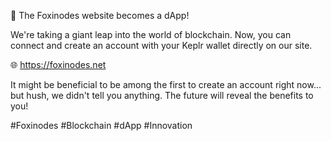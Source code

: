 🚀 The Foxinodes website becomes a dApp!

We're taking a giant leap into the world of blockchain. Now, you can connect and create an account with your Keplr wallet directly on our site.

🌐 https://foxinodes.net

It might be beneficial to be among the first to create an account right now... but hush, we didn't tell you anything. The future will reveal the benefits to you!

#Foxinodes #Blockchain #dApp #Innovation